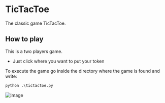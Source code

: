# TicTacToe

The classic game TicTacToe.

## How to play

This is a two players game.

- Just click where you want to put your token

To execute the game go inside the directory where the game is found and write:
```python
python .\tictactoe.py
```

![image](https://user-images.githubusercontent.com/72969479/226212957-2f10dd04-cec6-4bcb-9f10-29c695426d44.png)
